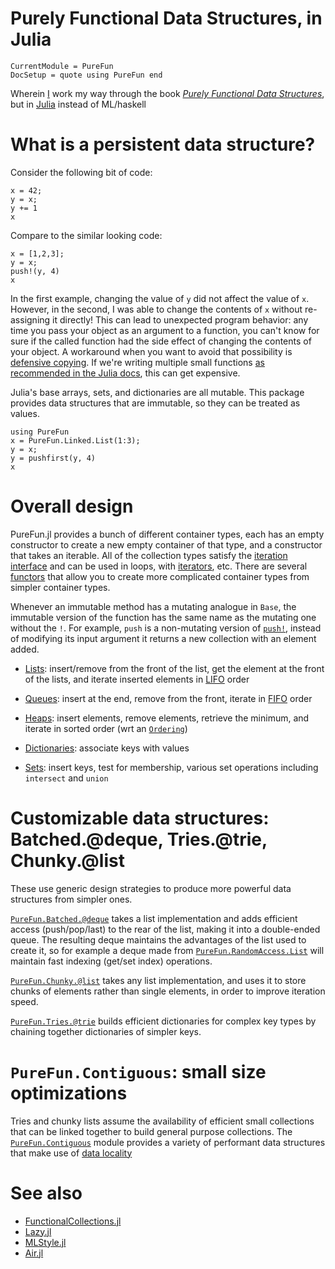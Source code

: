 # Purely Functional Data Structures, in Julia

```@meta
CurrentModule = PureFun
DocSetup = quote using PureFun end
```

Wherein [I](https://tarakc02.github.io/) work my way through the book [*Purely
Functional Data
Structures*](https://www.goodreads.com/book/show/594288.Purely_Functional_Data_Structures),
but in [Julia](https://docs.julialang.org/en/v1/) instead of ML/haskell

# What is a persistent data structure?

Consider the following bit of code:

```@repl
x = 42;
y = x;
y += 1
x
```

Compare to the similar looking code:

```@repl
x = [1,2,3];
y = x;
push!(y, 4)
x
```

In the first example, changing the value of `y` did not affect the value of
`x`. However, in the second, I was able to change the contents of `x` without
re-assigning it directly! This can lead to unexpected program behavior: any
time you pass your object as an argument to a function, you can't know for sure
if the called function had the side effect of changing the contents of your
object. A workaround when you want to avoid that possibility is [defensive
copying](http://www.javapractices.com/topic/TopicAction.do?Id=15). If we're
writing multiple small functions [as recommended in the Julia
docs](https://docs.julialang.org/en/v1/manual/performance-tips/#Break-functions-into-multiple-definitions), this can get expensive.

Julia's base arrays, sets, and dictionaries are all mutable. This package
provides data structures that are immutable, so they can be treated as values.

```@repl
using PureFun
x = PureFun.Linked.List(1:3);
y = x;
y = pushfirst(y, 4)
x
```

# Overall design

PureFun.jl provides a bunch of different container types, each has an empty
constructor to create a new empty container of that type, and a constructor
that takes an iterable. All of the collection types satisfy the [iteration
interface](https://docs.julialang.org/en/v1/manual/interfaces/#man-interface-iteration)
and can be used in loops, with
[iterators](https://docs.julialang.org/en/v1/base/iterators/), etc. There are
several [functors](https://ocaml.org/docs/functors) that allow you to create
more complicated container types from simpler container types.

Whenever an immutable method has a mutating analogue in `Base`, the immutable
version of the function has the same name as the mutating one without the `!`.
For example, `push` is a non-mutating version of
[`push!`](https://docs.julialang.org/en/v1/base/collections/#Base.push!),
instead of modifying its input argument it returns a new collection with an
element added.

- [Lists](@ref): insert/remove from the front of the list, get the element at
  the front of the lists, and iterate inserted elements in
  [LIFO](https://en.wikipedia.org/wiki/Stack_(abstract_data_type)) order

- [Queues](@ref): insert at the end, remove from the front, iterate in
  [FIFO](https://en.wikipedia.org/wiki/FIFO_(computing_and_electronics)) order

- [Heaps](@ref): insert elements, remove elements, retrieve the minimum, and
  iterate in sorted order (wrt an
  [`Ordering`](https://docs.julialang.org/en/v1/base/sort/#Alternate-orderings))

- [Dictionaries](@ref): associate keys with values

- [Sets](@ref): insert keys, test for membership, various set operations
  including `intersect` and `union`

# Customizable data structures: Batched.@deque, Tries.@trie, Chunky.@list

These use generic design strategies to produce more powerful data structures
from simpler ones.

[`PureFun.Batched.@deque`](@ref) takes a list implementation and adds efficient access
(push/pop/last) to the rear of the list, making it into a double-ended queue.
The resulting deque maintains the advantages of the list used to create it, so
for example a deque made from [`PureFun.RandomAccess.List`](@ref) will maintain
fast indexing (get/set index) operations.

[`PureFun.Chunky.@list`](@ref) takes any list implementation, and uses it to
store chunks of elements rather than single elements, in order to improve
iteration speed.

[`PureFun.Tries.@trie`](@ref) builds efficient dictionaries for complex key
types by chaining together dictionaries of simpler keys.

# `PureFun.Contiguous`: small size optimizations

Tries and chunky lists assume the availability of efficient small collections
that can be linked together to build general purpose collections. The
[`PureFun.Contiguous`](@ref) module provides a variety of performant data
structures that make use of [data
locality](https://gameprogrammingpatterns.com/data-locality.html)

# See also

- [FunctionalCollections.jl](https://github.com/JuliaCollections/FunctionalCollections.jl)
- [Lazy.jl](https://github.com/MikeInnes/Lazy.jl)
- [MLStyle.jl](https://thautwarm.github.io/MLStyle.jl/latest/index.html)
- [Air.jl](https://github.com/noahbenson/Air.jl)
